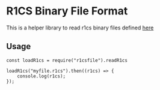 # R1CS Binary File Format

This is a helper library to read r1cs binary files defined [here](doc/r1cs_bin_format.md)

## Usage

```
const loadR1cs = require("r1csfile").readR1cs

loadR1cs("myfile.r1cs").then((r1cs) => {
	console.log(r1cs);
});




